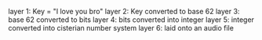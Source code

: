 layer 1: Key = "I love you bro"
layer 2: Key converted to base 62
layer 3: base 62 converted to bits
layer 4: bits converted into integer
layer 5: integer converted into cisterian number system
layer 6: laid onto an audio file